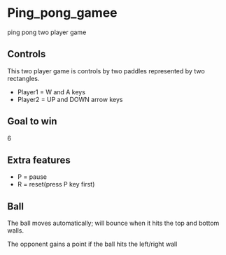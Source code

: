 # Ping_pong_gamee
ping pong two player game

## Controls
This two player game is controls by two paddles represented by two rectangles.

- Player1 = W and A keys
- Player2 = UP and DOWN arrow keys

## Goal to win
6

## Extra features
- P = pause
- R = reset(press P key first)

## Ball
The ball moves automatically; will bounce when it hits the top and bottom walls.

The opponent gains a point if the ball hits the left/right wall



